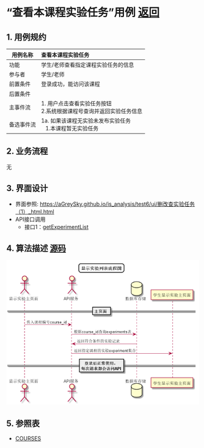 # “查看本课程实验任务”用例 [返回](../../README.md)

## 1. 用例规约

|用例名称|查看本课程实验任务|
|-------|:-------------|
|功能|学生/老师查看指定课程实验任务的信息|
|参与者|学生/老师|
|前置条件| 登录成功，能访问该课程|
|后置条件||
|主事件流| 1. 用户点击查看实验任务按钮<br/>2.系统根据课程号查询并返回实验任务信息<br/>|
|备选事件流|1a. 如果该课程无实验未发布实验任务 <br/>&nbsp;&nbsp; 1.本课程暂无实验任务|

## 2. 业务流程
无

## 3. 界面设计
- 界面参照: https://aGreySky.github.io/is_analysis/test6/ui/删改查实验任务（1）_html.html
- API接口调用
    - 接口1：[getExperimentList](../接口/getExperiments.md)

## 4. 算法描述 [源码](../流程图/显示实验列表流程图.wsd)
![显示实验列表流程图](../images/流程图/显示实验列表流程图.png)
    
## 5. 参照表

- [COURSES](../数据库设计/数据库设计.md/#COURSES)